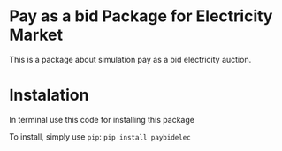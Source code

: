 # Pay as a bid Package for Electricity Market

This is a package about simulation pay as a bid electricity auction.

# Instalation

In terminal use this code for installing this package

To install, simply use `pip`:
```pip install paybidelec```
